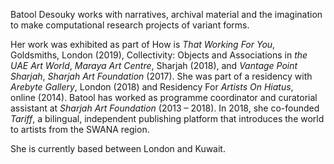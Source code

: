 Batool Desouky works with narratives, archival material and the imagination to make computational research projects of variant forms. 

Her work was exhibited as part of How is _That Working For You_, Goldsmiths, London (2019), Collectivity: Objects and Associations in _the UAE Art World_, _Maraya Art Centre_, Sharjah (2018), and _Vantage Point Sharjah_, _Sharjah Art Foundation_ (2017). She was part of a residency with _Arebyte Gallery_, London (2018) and Residency For _Artists On Hiatus_, online (2014). Batool has worked as programme coordinator and curatorial assistant at _Sharjah Art Foundation_ (2013 – 2018). In 2018, she co-founded _Tariff_, a bilingual, independent publishing platform that introduces the world to artists from the SWANA region. 

She is currently based between London and Kuwait.

